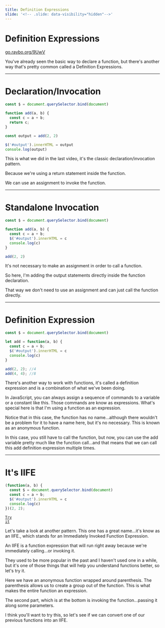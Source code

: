 ```yaml
---
title: Definition Expressions
slide: '<!-- .slide: data-visibility="hidden"-->'
---
```


<!-- .slide: data-state="layout-title" class="bg-dark"-->

# Definition Expressions

<div class="slide-link"><a href="https://https://go.raybo.org/9UwV"><i class="fab fa-slideshare"></i> go.raybo.org/9UwV</a></div>

> >

You've already seen the basic way to declare a function, but there's another way that's pretty common called a Definition Expressions.

---

# Declaration/Invocation

```js [3-6|5|8]
const $ = document.querySelector.bind(document)

function add(a, b) {
  const c = a + b;
  return c;
}

const output = add(2, 2)

$('#output').innerHTML = output
console.log(output)
```

> >

This is what we did in the last video, it's the classic declaration/invocation pattern. 

Because we're using a return statement inside the function.

We can use an assignment to invoke the function.

---

# Standalone Invocation

```js [3-7|5-6|9]
const $ = document.querySelector.bind(document)

function add(a, b) {
  const c = a + b;
  $('#output').innerHTML = c
  console.log(c)
}

add(2, 2)
```

> >

It's not necessary to make an assignment in order to call a function. 

So here, I'm adding the output statements directly inside the function declaration.

That way we don't need to use an assignment and can just call the function directly.

---

# Definition Expression

```js [3-7|3|9|10]
const $ = document.querySelector.bind(document)

let add = function(a, b) {
  const c = a + b;
  $('#output').innerHTML = c
  console.log(c)
}

add(2, 2); //4
add(4, 4); //8
```

> >

There's another way to work with functions, it's called a definition expression and is a combination of what we've been doing.

In JavaScript, you can always assign a sequence of commands to a variable or a constant like this. Those commands are know as expressions. What's special here is that I'm using a function as an expression.

Notice that in this case, the function has no name...although there wouldn't be a problem for it to have a name here, but it's no necessary. This is known as an anonymous function.

In this case, you still have to call the function, but now, you can use the add variable pretty much like the function call...and that means that we can call this add definition expression multiple times.

---

# It's IIFE

```js
(function(a, b) {
  const $ = document.querySelector.bind(document)
  const c = a + b;
  $('#output').innerHTML = c
  console.log(c)
})(2, 2);
```

<a href="https://github.dev/LinkedInLearning/javascript-functions-2502735/tree/01_03b" target="_blank"><code class="code-royal">Try it</code></a>

> >

Let's take a look at another pattern. This one has a great name...it's know as an IIFE., which stands for an Immediately Invoked Function Expression.

An IIFE is a function expression that will run right away because we're immediately calling...or invoking it.

They used to be more popular in the past and I haven't used one in a while, but it's one of those things that will help you understand functions better, so let's try it.

Here we have an anonymous function wrapped around parenthesis. The parenthesis allows us to create a group out of the function. This is what makes the entire function an expression.

The second part, which is at the bottom is invoking the function...passing it along some parameters.

I think you'll want to try this, so let's see if we can convert one of our previous functions into an IIFE.